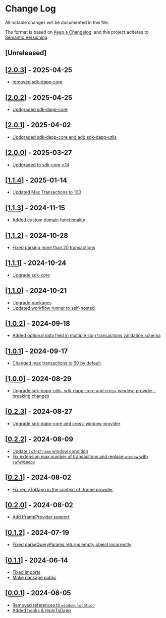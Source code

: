 # Change Log

All notable changes will be documented in this file.

The format is based on [Keep a Changelog](https://keepachangelog.com/en/1.0.0/),
and this project adheres to [Semantic Versioning](https://semver.org/spec/v2.0.0.html).

## [Unreleased]

## [[2.0.3](https://github.com/multiversx/mx-sdk-js-web-wallet-io/pull/44)] - 2025-04-25

- [removed sdk-dapp-core](https://github.com/multiversx/mx-sdk-js-web-wallet-io/pull/43)

## [[2.0.2](https://github.com/multiversx/mx-sdk-js-web-wallet-io/pull/42)] - 2025-04-25

- [Updgraded sdk-dapp-core](https://github.com/multiversx/mx-sdk-js-web-wallet-io/pull/41)

## [[2.0.1](https://github.com/multiversx/mx-sdk-js-web-wallet-io/pull/40)] - 2025-04-02

- [Updgraded sdk-dapp-core and add sdk-dapp-utils](https://github.com/multiversx/mx-sdk-js-web-wallet-io/pull/39)

## [[2.0.0](https://github.com/multiversx/mx-sdk-js-web-wallet-io/pull/38)] - 2025-03-27

- [Updgraded to sdk-core v.14](https://github.com/multiversx/mx-sdk-js-web-wallet-io/pull/37)

## [[1.1.4](https://github.com/multiversx/mx-sdk-js-web-wallet-io/pull/36)] - 2025-01-14

- [Updated Max Transactions to 100](https://github.com/multiversx/mx-sdk-js-web-wallet-io/pull/35)

## [[1.1.3](https://github.com/multiversx/mx-sdk-js-web-wallet-io/pull/34)] - 2024-11-15

- [Added custom domain functionality](https://github.com/multiversx/mx-sdk-js-web-wallet-io/pull/33)

## [[1.1.2](https://github.com/multiversx/mx-sdk-js-web-wallet-io/pull/32)] - 2024-10-28

- [Fixed parsing more than 20 transactions](https://github.com/multiversx/mx-sdk-js-web-wallet-io/pull/31)

## [[1.1.1](https://github.com/multiversx/mx-sdk-js-web-wallet-io/pull/30)] - 2024-10-24

- [Upgrade sdk-core](https://github.com/multiversx/mx-sdk-js-web-wallet-io/pull/30)

## [[1.1.0](https://github.com/multiversx/mx-sdk-js-web-wallet-io/pull/27)] - 2024-10-21

- [Upgrade packages](https://github.com/multiversx/mx-sdk-js-web-wallet-io/pull/26)
- [Updated workflow runner to self-hosted](https://github.com/multiversx/mx-sdk-js-web-wallet-io/pull/25)

## [[1.0.2](https://github.com/multiversx/mx-sdk-js-web-wallet-io/pull/24)] - 2024-09-18

- [Added optional data field in multiple sign transactions validation schema](https://github.com/multiversx/mx-sdk-js-web-wallet-io/pull/23)

## [[1.0.1](https://github.com/multiversx/mx-sdk-js-web-wallet-io/pull/22)] - 2024-09-17

- [Changed max transactions to 50 by default](https://github.com/multiversx/mx-sdk-js-web-wallet-io/pull/22)

## [[1.0.0](https://github.com/multiversx/mx-sdk-js-web-wallet-io/pull/21)] - 2024-08-29

- [Upgrade sdk-dapp-utils, sdk-dapp-core and cross-window-provider - breaking changes](https://github.com/multiversx/mx-sdk-js-web-wallet-io/pull/20)

## [[0.2.3](https://github.com/multiversx/mx-sdk-js-web-wallet-io/pull/19)] - 2024-08-27

- [Upgrade sdk-dapp-core and cross-window-provider](https://github.com/multiversx/mx-sdk-js-web-wallet-io/pull/18)

## [[0.2.2](https://github.com/multiversx/mx-sdk-js-web-wallet-io/pull/16)] - 2024-08-09

- [Update `isInIframe` window condition](https://github.com/multiversx/mx-sdk-js-web-wallet-io/pull/15)
- [Fix extension max number of transacitons and replace `window` with `safeWindow`](https://github.com/multiversx/mx-sdk-js-web-wallet-io/pull/14)

## [[0.2.1](https://github.com/multiversx/mx-sdk-js-web-wallet-io/pull/12)] - 2024-08-02

- [Fix replyToDapp in the context of iframe provider](https://github.com/multiversx/mx-sdk-js-web-wallet-io/pull/12)

## [[0.2.0](https://github.com/multiversx/mx-sdk-js-web-wallet-io/pull/11)] - 2024-08-02

- [Add IframeProvider support](https://github.com/multiversx/mx-sdk-js-web-wallet-io/pull/10)

## [[0.1.2](https://github.com/multiversx/mx-sdk-js-web-wallet-io/pull/8)] - 2024-07-19

- [Fixed parseQueryParams returns empty object incorrectly](https://github.com/multiversx/mx-sdk-js-web-wallet-io/pull/7)

## [[0.1.1](https://github.com/multiversx/mx-sdk-js-web-wallet-io/pull/5)] - 2024-06-14

- [Fixed imports](https://github.com/multiversx/mx-sdk-js-web-wallet-io/pull/6)
- [Make package public](https://github.com/multiversx/mx-sdk-js-web-wallet-io/pull/5)

## [[0.0.1](https://github.com/multiversx/mx-sdk-js-web-wallet-io/pull/2)] - 2024-06-05

- [Removed references to `window.location`](https://github.com/multiversx/mx-sdk-js-web-wallet-io/pull/2)
- [Added hooks & replyToDapp](https://github.com/multiversx/mx-sdk-js-web-wallet-io/pull/1)
